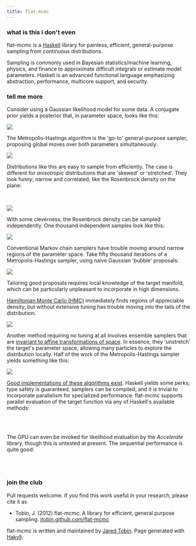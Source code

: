```yaml
---
title: flat-mcmc
---
```

### what is this i don't even

flat-mcmc is a [Haskell](http://www.haskell.org) library for painless, efficient, general-purpose sampling from continuous distributions.  

Sampling is commonly used in Bayesian statistics/machine learning, physics, and finance to approximate difficult integrals or estimate model parameters.  Haskell is an advanced functional language emphasizing abstraction, performance, multicore support, and security.

### tell me more

Consider using a Gaussian likelihood model for some data.  A conjugate prior yields a posterior that, in parameter space, looks like this:

![](img/1DGaussian.png)

The Metropolis-Hastings algorithm is the 'go-to' general-purpose sampler, proposing global moves over both parameters simultaneously:

![](img/1DGaussian_MH.png)

Distributions like this are easy to sample from efficiently. The case is different for *anisotropic* distributions that are 'skewed' or 'stretched'. They look funny; narrow and correlated, like the Rosenbrock density on the plane:

<br>
<script src="https://gist.github.com/3865828.js?file=gistfile1.hs"></script>

![](img/Rosenbrock.png)

With some cleverness, the Rosenbrock density can be sampled independently.  One thousand independent samples look like this:

![](img/Rosenbrock_IND.png)

Conventional Markov chain samplers have trouble moving around narrow regions of the parameter space.  Take fifty thousand iterations of a Metropolis-Hastings sampler, using naive Gaussian 'bubble' proposals: 

![](img/Rosenbrock_MH.png)

Tailoring good proposals requires local knowledge of the target manifold, which can be particularly unpleasant to incorporate in high dimensions. 

[Hamiltonian Monte Carlo (HMC)](http://www.dcs.gla.ac.uk/inference/rmhmc/) immediately finds regions of appreciable density, but without extensive tuning has trouble moving into the tails of the distribution:

![](img/Rosenbrock_HMC.png)

Another method requiring no tuning at all involves ensemble samplers that are [invariant to affine transformations of space](http://msp.org/camcos/2010/5-1/p04.xhtml).  In essence, they 'unstretch' the target's parameter space, allowing many particles to explore the distribution locally.  Half of the work of the Metropolis-Hastings sampler yields something like this:

![](img/Rosenbrock_AIE.png)

[Good implementations of these algorithms exist](http://danfm.ca/emcee).  Haskell yields some perks; type safety is guaranteed, samplers can be compiled, and it is trivial to incorporate parallelism for specialized performance.  flat-mcmc supports parallel evaluation of the target function via any of Haskell's available methods:

<br>
<script src="https://gist.github.com/3865601.js?file=gistfile1.hs"></script>
<br>

The GPU can even be invoked for likelihood evaluation by the *Accelerate* library, though this is untested at present.  The sequential performance is quite good:

<br>
<script src="https://gist.github.com/3865854.js?file=gistfile1.txt"></script>
<br>

### join the club

Pull requests welcome.  If you find this work useful in your research, please cite it as 

*   Tobin, J. (2012) flat-mcmc: A library for efficient, general purpose sampling.  [jtobin.github.com/flat-mcmc](jtobin.github.com/flat-mcmc)

flat-mcmc is written and maintained by [Jared Tobin](http://jtobin.ca).  Page generated with [Hakyll](http://jaspervdj.be/hakyll/).

